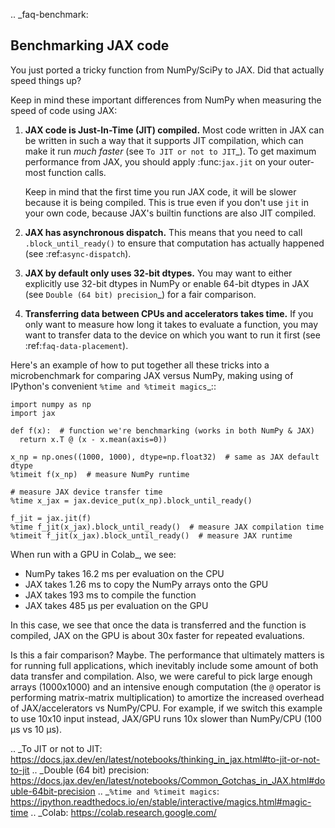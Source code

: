 .. _faq-benchmark:

Benchmarking JAX code
---------------------

You just ported a tricky function from NumPy/SciPy to JAX. Did that actually
speed things up?

Keep in mind these important differences from NumPy when measuring the
speed of code using JAX:

1. **JAX code is Just-In-Time (JIT) compiled.** Most code written in JAX can be
   written in such a way that it supports JIT compilation, which can make it run
   *much faster* (see `To JIT or not to JIT`_). To get maximum performance from
   JAX, you should apply :func:`jax.jit` on your outer-most function calls.

   Keep in mind that the first time you run JAX code, it will be slower because
   it is being compiled. This is true even if you don't use ``jit`` in your own
   code, because JAX's builtin functions are also JIT compiled.
2. **JAX has asynchronous dispatch.** This means that you need to call
   ``.block_until_ready()`` to ensure that computation has actually happened
   (see :ref:`async-dispatch`).
3. **JAX by default only uses 32-bit dtypes.** You may want to either explicitly
   use 32-bit dtypes in NumPy or enable 64-bit dtypes in JAX (see
   `Double (64 bit) precision`_) for a fair comparison.
4. **Transferring data between CPUs and accelerators takes time.** If you only
   want to measure how long it takes to evaluate a function, you may want to
   transfer data to the device on which you want to run it first (see
   :ref:`faq-data-placement`).

Here's an example of how to put together all these tricks into a microbenchmark
for comparing JAX versus NumPy, making using of IPython's convenient
`%time and %timeit magics`_::

    import numpy as np
    import jax

    def f(x):  # function we're benchmarking (works in both NumPy & JAX)
      return x.T @ (x - x.mean(axis=0))

    x_np = np.ones((1000, 1000), dtype=np.float32)  # same as JAX default dtype
    %timeit f(x_np)  # measure NumPy runtime

    # measure JAX device transfer time
    %time x_jax = jax.device_put(x_np).block_until_ready()

    f_jit = jax.jit(f)
    %time f_jit(x_jax).block_until_ready()  # measure JAX compilation time
    %timeit f_jit(x_jax).block_until_ready()  # measure JAX runtime

When run with a GPU in Colab_, we see:

- NumPy takes 16.2 ms per evaluation on the CPU
- JAX takes 1.26 ms to copy the NumPy arrays onto the GPU
- JAX takes 193 ms to compile the function
- JAX takes 485 µs per evaluation on the GPU

In this case, we see that once the data is transferred and the function is
compiled, JAX on the GPU is about 30x faster for repeated evaluations.

Is this a fair comparison? Maybe. The performance that ultimately matters is for
running full applications, which inevitably include some amount of both data
transfer and compilation. Also, we were careful to pick large enough arrays
(1000x1000) and an intensive enough computation (the ``@`` operator is
performing matrix-matrix multiplication) to amortize the increased overhead of
JAX/accelerators vs NumPy/CPU. For example, if we switch this example to use
10x10 input instead, JAX/GPU runs 10x slower than NumPy/CPU (100 µs vs 10 µs).

.. _To JIT or not to JIT: https://docs.jax.dev/en/latest/notebooks/thinking_in_jax.html#to-jit-or-not-to-jit
.. _Double (64 bit) precision: https://docs.jax.dev/en/latest/notebooks/Common_Gotchas_in_JAX.html#double-64bit-precision
.. _`%time and %timeit magics`: https://ipython.readthedocs.io/en/stable/interactive/magics.html#magic-time
.. _Colab: https://colab.research.google.com/
